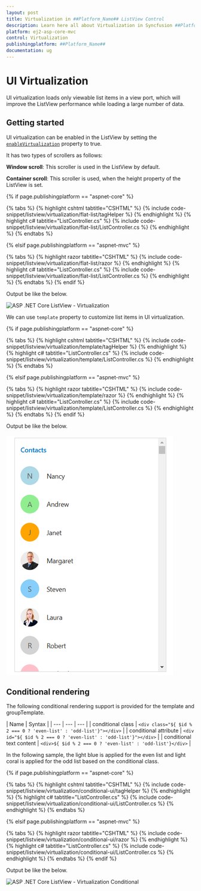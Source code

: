 ```yaml
---
layout: post
title: Virtualization in ##Platform_Name## ListView Control
description: Learn here all about Virtualization in Syncfusion ##Platform_Name## ListView control of Syncfusion Essential JS 2 and more.
platform: ej2-asp-core-mvc
control: Virtualization
publishingplatform: ##Platform_Name##
documentation: ug
---
```



# UI Virtualization

UI virtualization loads only viewable list items in a view port, which will improve the ListView performance while loading a large number of data.

## Getting started

UI virtualization can be enabled in the ListView by setting the [`enableVirtualization`](https://help.syncfusion.com/cr/aspnetcore-js2/Syncfusion.EJ2.Lists.ListView.html#Syncfusion_EJ2_Lists_ListView_EnableVirtualization) property to true.

It has two types of scrollers as follows:

**Window scroll**: This scroller is used in the ListView by default.

**Container scroll**: This scroller is used, when the height property of the ListView is set.

{% if page.publishingplatform == "aspnet-core" %}

{% tabs %}
{% highlight cshtml tabtitle="CSHTML" %}
{% include code-snippet/listview/virtualization/flat-list/tagHelper %}
{% endhighlight %}
{% highlight c# tabtitle="ListController.cs" %}
{% include code-snippet/listview/virtualization/flat-list/ListController.cs %}
{% endhighlight %}
{% endtabs %}

{% elsif page.publishingplatform == "aspnet-mvc" %}

{% tabs %}
{% highlight razor tabtitle="CSHTML" %}
{% include code-snippet/listview/virtualization/flat-list/razor %}
{% endhighlight %}
{% highlight c# tabtitle="ListController.cs" %}
{% include code-snippet/listview/virtualization/flat-list/ListController.cs %}
{% endhighlight %}
{% endtabs %}
{% endif %}



Output be like the below.

![ASP .NET Core ListView - Virtualization](./images/virtualization.png)

We can use `template` property to customize list items in UI virtualization.

{% if page.publishingplatform == "aspnet-core" %}

{% tabs %}
{% highlight cshtml tabtitle="CSHTML" %}
{% include code-snippet/listview/virtualization/template/tagHelper %}
{% endhighlight %}
{% highlight c# tabtitle="ListController.cs" %}
{% include code-snippet/listview/virtualization/template/ListController.cs %}
{% endhighlight %}
{% endtabs %}

{% elsif page.publishingplatform == "aspnet-mvc" %}

{% tabs %}
{% highlight razor tabtitle="CSHTML" %}
{% include code-snippet/listview/virtualization/template/razor %}
{% endhighlight %}
{% highlight c# tabtitle="ListController.cs" %}
{% include code-snippet/listview/virtualization/template/ListController.cs %}
{% endhighlight %}
{% endtabs %}
{% endif %}



Output be like the below.

![ASP .NET Core ListView - Virtualization Template](./images/virtualization-template.png)

## Conditional rendering

The following conditional rendering support is provided for the template and groupTemplate.

| Name | Syntax |
| --- | --- | --- |
| conditional class | `<div class="${ $id % 2 === 0 ? 'even-list' : 'odd-list'}"></div>`  |
| conditional attribute | `<div id="${ $id % 2 === 0 ? 'even-list' : 'odd-list'}"></div>`  |
| conditional text content | `<div>${ $id % 2 === 0 ? 'even-list' : 'odd-list'}</div>`  |

In the following sample, the light blue is applied for the even list and light coral is applied for the odd list based on the conditional class.

{% if page.publishingplatform == "aspnet-core" %}

{% tabs %}
{% highlight cshtml tabtitle="CSHTML" %}
{% include code-snippet/listview/virtualization/conditional-ui/tagHelper %}
{% endhighlight %}
{% highlight c# tabtitle="ListController.cs" %}
{% include code-snippet/listview/virtualization/conditional-ui/ListController.cs %}
{% endhighlight %}
{% endtabs %}

{% elsif page.publishingplatform == "aspnet-mvc" %}

{% tabs %}
{% highlight razor tabtitle="CSHTML" %}
{% include code-snippet/listview/virtualization/conditional-ui/razor %}
{% endhighlight %}
{% highlight c# tabtitle="ListController.cs" %}
{% include code-snippet/listview/virtualization/conditional-ui/ListController.cs %}
{% endhighlight %}
{% endtabs %}
{% endif %}



Output be like the below.

![ASP .NET Core ListView - Virtualization Conditional](./images/virtualization-conditional.png)

